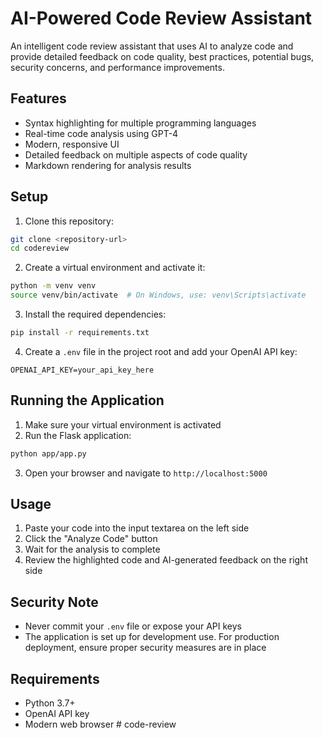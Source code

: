 # AI-Powered Code Review Assistant

An intelligent code review assistant that uses AI to analyze code and provide detailed feedback on code quality, best practices, potential bugs, security concerns, and performance improvements.

## Features

- Syntax highlighting for multiple programming languages
- Real-time code analysis using GPT-4
- Modern, responsive UI
- Detailed feedback on multiple aspects of code quality
- Markdown rendering for analysis results

## Setup

1. Clone this repository:
```bash
git clone <repository-url>
cd codereview
```

2. Create a virtual environment and activate it:
```bash
python -m venv venv
source venv/bin/activate  # On Windows, use: venv\Scripts\activate
```

3. Install the required dependencies:
```bash
pip install -r requirements.txt
```

4. Create a `.env` file in the project root and add your OpenAI API key:
```
OPENAI_API_KEY=your_api_key_here
```

## Running the Application

1. Make sure your virtual environment is activated
2. Run the Flask application:
```bash
python app/app.py
```
3. Open your browser and navigate to `http://localhost:5000`

## Usage

1. Paste your code into the input textarea on the left side
2. Click the "Analyze Code" button
3. Wait for the analysis to complete
4. Review the highlighted code and AI-generated feedback on the right side

## Security Note

- Never commit your `.env` file or expose your API keys
- The application is set up for development use. For production deployment, ensure proper security measures are in place

## Requirements

- Python 3.7+
- OpenAI API key
- Modern web browser # code-review

